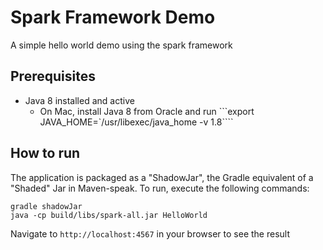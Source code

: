 # Spark Framework Demo

A simple hello world demo using the spark framework

## Prerequisites
* Java 8 installed and active
  * On Mac, install Java 8 from Oracle and run ```export JAVA_HOME=`/usr/libexec/java_home -v 1.8````

## How to run

The application is packaged as a "ShadowJar", the Gradle equivalent of a "Shaded" 
Jar in Maven-speak. To run, execute the following commands:

```
gradle shadowJar
java -cp build/libs/spark-all.jar HelloWorld
```

Navigate to ```http://localhost:4567``` in your browser to see the result
